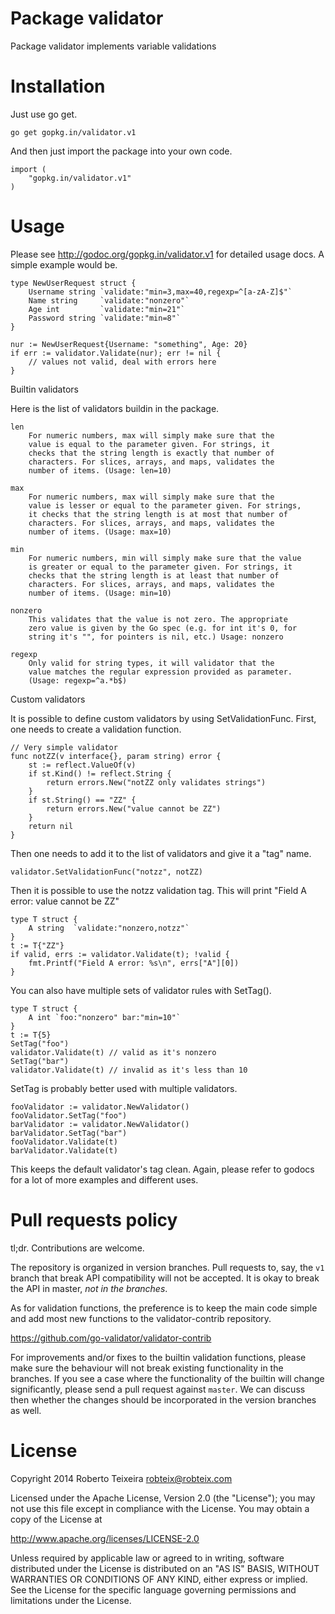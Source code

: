 Package validator
================

Package validator implements variable validations

Installation
============

Just use go get.

	go get gopkg.in/validator.v1

And then just import the package into your own code.

	import (
		"gopkg.in/validator.v1"
	)

Usage
=====

Please see http://godoc.org/gopkg.in/validator.v1 for detailed usage docs.
A simple example would be.

	type NewUserRequest struct {
		Username string `validate:"min=3,max=40,regexp=^[a-zA-Z]$"`
		Name string     `validate:"nonzero"`
		Age int         `validate:"min=21"`
		Password string `validate:"min=8"`
	}

	nur := NewUserRequest{Username: "something", Age: 20}
	if err := validator.Validate(nur); err != nil {
		// values not valid, deal with errors here
	}


Builtin validators

Here is the list of validators buildin in the package.

	len
		For numeric numbers, max will simply make sure that the
		value is equal to the parameter given. For strings, it
		checks that the string length is exactly that number of
		characters. For slices,	arrays, and maps, validates the
		number of items. (Usage: len=10)
	
	max
		For numeric numbers, max will simply make sure that the
		value is lesser or equal to the parameter given. For strings,
		it checks that the string length is at most that number of
		characters. For slices,	arrays, and maps, validates the
		number of items. (Usage: max=10)
	
	min
		For numeric numbers, min will simply make sure that the value
		is greater or equal to the parameter given. For strings, it
		checks that the string length is at least that number of
		characters. For slices, arrays, and maps, validates the
		number of items. (Usage: min=10)
	
	nonzero
		This validates that the value is not zero. The appropriate
		zero value is given by the Go spec (e.g. for int it's 0, for
		string it's "", for pointers is nil, etc.) Usage: nonzero
	
	regexp
		Only valid for string types, it will validator that the
		value matches the regular expression provided as parameter.
		(Usage: regexp=^a.*b$)

Custom validators

It is possible to define custom validators by using SetValidationFunc.
First, one needs to create a validation function.

	// Very simple validator
	func notZZ(v interface{}, param string) error {
		st := reflect.ValueOf(v)
		if st.Kind() != reflect.String {
			return errors.New("notZZ only validates strings")
		}
		if st.String() == "ZZ" {
			return errors.New("value cannot be ZZ")
		}
		return nil
	}

Then one needs to add it to the list of validators and give it a "tag"
name.

	validator.SetValidationFunc("notzz", notZZ)

Then it is possible to use the notzz validation tag. This will print
"Field A error: value cannot be ZZ"

	type T struct {
		A string  `validate:"nonzero,notzz"`
	}
	t := T{"ZZ"}
	if valid, errs := validator.Validate(t); !valid {
		fmt.Printf("Field A error: %s\n", errs["A"][0])
	}

You can also have multiple sets of validator rules with SetTag().

	type T struct {
		A int `foo:"nonzero" bar:"min=10"`
	}
	t := T{5}
	SetTag("foo")
	validator.Validate(t) // valid as it's nonzero
	SetTag("bar")
	validator.Validate(t) // invalid as it's less than 10

SetTag is probably better used with multiple validators.

	fooValidator := validator.NewValidator()
	fooValidator.SetTag("foo")
	barValidator := validator.NewValidator()
	barValidator.SetTag("bar")
	fooValidator.Validate(t)
	barValidator.Validate(t)

This keeps the default validator's tag clean. Again, please refer to
godocs for a lot of more examples and different uses.

Pull requests policy
====================

tl;dr. Contributions are welcome.

The repository is organized in version branches. Pull requests to, say, the
`v1` branch that break API compatibility will not be accepted. It is okay to
break the API in master, *not in the branches*.

As for validation functions, the preference is to keep the main code simple
and add most new functions to the validator-contrib repository.

https://github.com/go-validator/validator-contrib

For improvements and/or fixes to the builtin validation functions, please
make sure the behaviour will not break existing functionality in the branches.
If you see a case where the functionality of the builtin will change
significantly, please send a pull request against `master`. We can discuss then
whether the changes should be incorporated in the version branches as well.

License
=======

Copyright 2014 Roberto Teixeira <robteix@robteix.com>

Licensed under the Apache License, Version 2.0 (the "License");
you may not use this file except in compliance with the License.
You may obtain a copy of the License at

http://www.apache.org/licenses/LICENSE-2.0

Unless required by applicable law or agreed to in writing, software
distributed under the License is distributed on an "AS IS" BASIS,
WITHOUT WARRANTIES OR CONDITIONS OF ANY KIND, either express or implied.
See the License for the specific language governing permissions and
limitations under the License.
